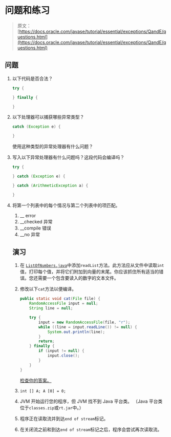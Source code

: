 # 问题和练习

> 原文： [https://docs.oracle.com/javase/tutorial/essential/exceptions/QandE/questions.html](https://docs.oracle.com/javase/tutorial/essential/exceptions/QandE/questions.html)

## 问题

1.  以下代码是否合法？

    ```java
    try {

    } finally {

    }

    ```

2.  以下处理器可以捕获哪些异常类型？

    ```java
    catch (Exception e) {

    }

    ```

    使用这种类型的异常处理器有什么问题？
3.  写入以下异常处理器有什么问题吗？这段代码会编译吗？

    ```java
    try {

    } catch (Exception e) {

    } catch (ArithmeticException a) {

    }

    ```

4.  将第一个列表中的每个情况与第二个列表中的项匹配。
    1.  __ error
    2.  __checked 异常
    3.  __compile 错误
    4.  __no 异常

    ## 演习

    1.  在 [``ListOfNumbers.java``](../examples/ListOfNumbers.java)中添加`readList`方法。此方法应从文件中读取`int`值，打印每个值，并将它们附加到向量的末尾。你应该抓住所有适当的错误。您还需要一个包含要读入的数字的文本文件。
    2.  修改以下`cat`方法以便编译。

        ```java
        public static void cat(File file) {
            RandomAccessFile input = null;
            String line = null;

            try {
                input = new RandomAccessFile(file, "r");
                while ((line = input.readLine()) != null) {
                    System.out.println(line);
                }
                return;
            } finally {
                if (input != null) {
                    input.close();
                }
            }
        }

        ```

        [检查你的答案。](answers.html)
    1.  `int [] A;
        A [0] = 0;`
    2.  JVM 开始运行您的程序，但 JVM 找不到 Java 平台类。 （Java 平台类位于`classes.zip`或`rt.jar`中。）
    3.  程序正在读取流并到达`end of stream`标记。
    4.  在关闭流之前和到达`end of stream`标记之后，程序会尝试再次读取流。